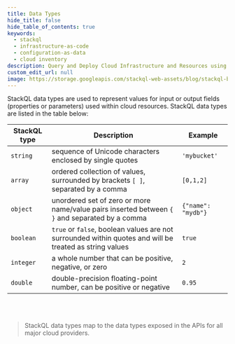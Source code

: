 ```yaml
---
title: Data Types
hide_title: false
hide_table_of_contents: true
keywords:
  - stackql
  - infrastructure-as-code
  - configuration-as-data
  - cloud inventory
description: Query and Deploy Cloud Infrastructure and Resources using SQL
custom_edit_url: null
image: https://storage.googleapis.com/stackql-web-assets/blog/stackql-blog-post-featured-image.png
---
```


StackQL data types are used to represent values for input or output fields (properties or parameters) used within cloud resources.  StackQL data types are listed in the table below:

| StackQL type | Description | Example |
|--|--|--|
| `string` | sequence of Unicode characters enclosed by single quotes | `'mybucket'` |
| `array` | ordered collection of values, surrounded by brackets `[ ]`, separated by a comma | `[0,1,2]` |
| `object` | unordered set of zero or more name/value pairs inserted between `{ }` and separated by a comma | `{"name": "mydb"}` |
| `boolean` | `true` or `false`, boolean values are not surrounded within quotes and will be treated as string values | `true` |
| `integer` | a whole number that can be positive, negative, or zero | `2` |
| `double` | double-precision floating-point number, can be positive or negative | `0.95` |
&nbsp;  
&nbsp;  
> StackQL data types map to the data types exposed in the APIs for all major cloud providers.
